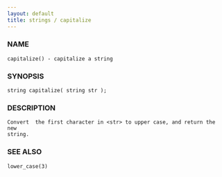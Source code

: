 ```yaml
---
layout: default
title: strings / capitalize
---
```


### NAME

    capitalize() - capitalize a string

### SYNOPSIS

    string capitalize( string str );

### DESCRIPTION

    Convert  the first character in <str> to upper case, and return the new
    string.

### SEE ALSO

    lower_case(3)
